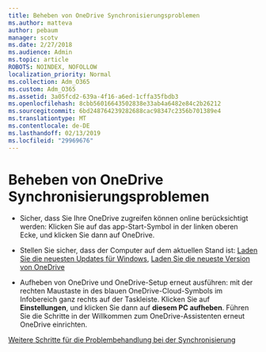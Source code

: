 ```yaml
---
title: Beheben von OneDrive Synchronisierungsproblemen
ms.author: matteva
author: pebaum
manager: scotv
ms.date: 2/27/2018
ms.audience: Admin
ms.topic: article
ROBOTS: NOINDEX, NOFOLLOW
localization_priority: Normal
ms.collection: Adm_O365
ms.custom: Adm_O365
ms.assetid: 3a05fcd2-639a-4f16-a6ed-1cffa35fbdb3
ms.openlocfilehash: 8cbb56016643502838e33ab4a6482e84c2b26212
ms.sourcegitcommit: 6bd248764239282688cac98347c2356b701389e4
ms.translationtype: MT
ms.contentlocale: de-DE
ms.lasthandoff: 02/13/2019
ms.locfileid: "29969676"
---
```

# <a name="fix-onedrive-sync-problems"></a>Beheben von OneDrive Synchronisierungsproblemen

- Sicher, dass Sie Ihre OneDrive zugreifen können online berücksichtigt werden: Klicken Sie auf das app-Start-Symbol in der linken oberen Ecke, und klicken Sie dann auf OneDrive.
    
- Stellen Sie sicher, dass der Computer auf dem aktuellen Stand ist: [Laden Sie die neuesten Updates für Windows](http://go.microsoft.com/fwlink/p/?LinkId=825773), [Laden Sie die neueste Version von OneDrive](https://go.microsoft.com/fwlink/p/?linkid=844652)
    
- Aufheben von OneDrive und OneDrive-Setup erneut ausführen: mit der rechten Maustaste in des blauen OneDrive-Cloud-Symbols im Infobereich ganz rechts auf der Taskleiste. Klicken Sie auf **Einstellungen**, und klicken Sie dann auf **diesem PC aufheben**. Führen Sie die Schritte in der Willkommen zum OneDrive-Assistenten erneut OneDrive einrichten.
    
[Weitere Schritte für die Problembehandlung bei der Synchronisierung](https://go.microsoft.com/fwlink/?linkid=866431)
  

